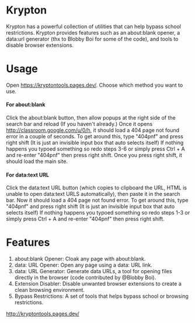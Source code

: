 # Krypton
Krypton has a powerful collection of utilities that can help bypass school restrictions. Krypton provides features such as an about:blank opener, a data:url generator (thx to Blobby Boi for some of the code), and tools to disable browser extensions.

# Usage
 Open https://kryptontools.pages.dev/.
 Choose which method you want to use.
   #### For about:blank
 Click the about:blank button, then allow popups at the right side of the search bar and reload (If you haven't already.)
 Once it opens http://classroom.google.com/u/0/h, it should load a 404 page not found error in a couple of seconds.
 To get around this, type "404pnf" and press right shift (It is just an invisible input box that auto selects itself)
 If nothing happens you typoed something so redo steps 3-6 or simply press Ctrl + A and re-enter "404pnf" then press right shift.
 Once you press right shift, it should load the main site.
   #### For data:text URL
 Click the data:text URL button (which copies to clipboard the URL, HTML is unable to open data:text URLS automatically), then paste it in the search bar.
 Now it should load a 404 page not found error.
 To get around this, type "404pnf" and press right shift (It is just an invisible input box that auto selects itself)
 If nothing happens you typoed something so redo steps 1-3 or simply press Ctrl + A and re-enter "404pnf" then press right shift.

# Features
1. about:blank Opener: Cloak any page with about:blank.
2. data: URL Opener: Open any page using a data: URL link.
3. data: URL Generator: Generate data URLs, a tool for opening files directly in the browser (code contributed by @Blobby Boi).
4. Extension Disabler: Disable unwanted browser extensions to create a clean browsing environment.
5. Bypass Restrictions: A set of tools that helps bypass school or browsing restrictions.

http://kryptontools.pages.dev/
